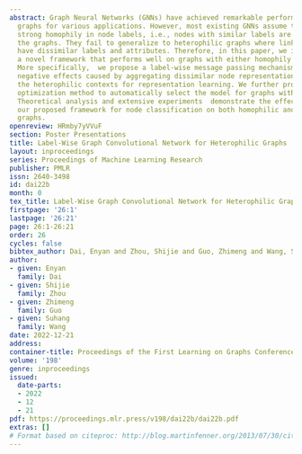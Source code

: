 ```yaml
---
abstract: Graph Neural Networks (GNNs) have achieved remarkable performance in modeling
  graphs for various applications. However, most existing GNNs assume the graphs exhibit
  strong homophily in node labels, i.e., nodes with similar labels are connected in
  the graphs. They fail to generalize to heterophilic graphs where linked nodes may
  have dissimilar labels and attributes. Therefore, in this paper, we investigate
  a novel framework that performs well on graphs with either homophily or heterophily.
  More specifically,  we propose a label-wise message passing mechanism to avoid the
  negative effects caused by aggregating dissimilar node representations and preserve
  the heterophilic contexts for representation learning. We further propose a bi-level
  optimization method to automatically select the model for graphs with homophily/heterophily.
  Theoretical analysis and extensive experiments  demonstrate the effectiveness of
  our proposed framework for node classification on both homophilic and heterophilic
  graphs.
openreview: HRmby7yVVuF
section: Poster Presentations
title: Label-Wise Graph Convolutional Network for Heterophilic Graphs
layout: inproceedings
series: Proceedings of Machine Learning Research
publisher: PMLR
issn: 2640-3498
id: dai22b
month: 0
tex_title: Label-Wise Graph Convolutional Network for Heterophilic Graphs
firstpage: '26:1'
lastpage: '26:21'
page: 26:1-26:21
order: 26
cycles: false
bibtex_author: Dai, Enyan and Zhou, Shijie and Guo, Zhimeng and Wang, Suhang
author:
- given: Enyan
  family: Dai
- given: Shijie
  family: Zhou
- given: Zhimeng
  family: Guo
- given: Suhang
  family: Wang
date: 2022-12-21
address:
container-title: Proceedings of the First Learning on Graphs Conference
volume: '198'
genre: inproceedings
issued:
  date-parts:
  - 2022
  - 12
  - 21
pdf: https://proceedings.mlr.press/v198/dai22b/dai22b.pdf
extras: []
# Format based on citeproc: http://blog.martinfenner.org/2013/07/30/citeproc-yaml-for-bibliographies/
---
```

